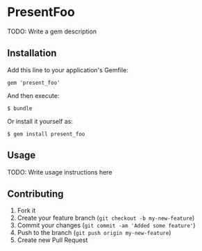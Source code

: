 # PresentFoo

TODO: Write a gem description

## Installation

Add this line to your application's Gemfile:

    gem 'present_foo'

And then execute:

    $ bundle

Or install it yourself as:

    $ gem install present_foo

## Usage

TODO: Write usage instructions here

## Contributing

1. Fork it
2. Create your feature branch (`git checkout -b my-new-feature`)
3. Commit your changes (`git commit -am 'Added some feature'`)
4. Push to the branch (`git push origin my-new-feature`)
5. Create new Pull Request
